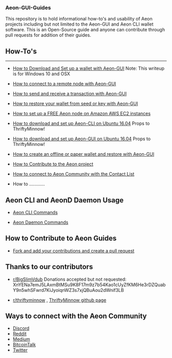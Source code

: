 ### Aeon-GUI-Guides
This repository is to hold informational how-to's and usability of Aeon projects including but not limited to the Aeon-GUI and Aeon CLI wallet software. This is an Open-Source guide and anyone can contribute through pull requests for addition of their guides. 

## How-To's
---------------------------------------------------------------------------------------
* [How to Download and Set up a wallet with Aeon-GUI](https://medium.com/@AEON_Community/how-to-downloading-and-setting-up-a-wallet-with-aeon-gui-f48647e6d9f6) Note: This writeup is for Windows 10 and OSX

* [How to connect to a remote node with Aeon-GUI](https://medium.com/@AEON_Community/how-to-connect-to-a-remote-node-with-the-aeon-gui-db4e7427960c)

* [How to send and receive a transaction with Aeon-GUI](https://medium.com/@AEON_Community/how-to-sending-and-receiving-a-transaction-with-aeon-gui-79d36796b821)

* [How to restore your wallet from seed or key with Aeon-GUI](https://medium.com/@AEON_Community/how-to-restoring-your-wallet-file-from-seed-7c5ed8ba0645)

* [How to set up a FREE Aeon node on Amazon AWS EC2 instances](https://medium.com/@AEON_Community/setting-up-an-amazon-aws-aeon-public-node-on-a-free-ec2-instance-b6952a598cdc)

* [How to download and set up Aeon-CLI on Ubuntu 16.04](https://github.com/thriftyMinnow/aeon-coin-info/blob/master/How-Tos/SetupAEONcliUbuntu/SetupAEON_Ubuntu.md) Props to ThriftyMinnow!

* [How to download and set up Aeon-GUI on Ubuntu 16.04](https://github.com/thriftyMinnow/aeon-coin-info/blob/master/How-Tos/buildAeonGuiUbuntu/BuildAeonGUI_Ubuntu.md) Props to ThriftyMinnow!

* [How to create an offline or paper wallet and restore with Aeon-GUI](https://medium.com/@AEON_Community/how-to-create-an-offline-wallet-or-paper-wallet-and-restore-that-wallet-using-aeon-gui-application-a1b76bc9870e)

* [How to Contribute to the Aeon project](https://thriftyminnow.github.io/aeon-coin-info/How-Tos/Contribute/contribute.html)

* [How to connect to Aeon Community with the Contact List](https://medium.com/@AEON_Community/aeon-community-contacts-5d56fb05bfa3)

* How to ............

## Aeon CLI and AeonD Daemon Usage

* [Aeon CLI  Commands](https://github.com/BigslimVdub/Aeon-Guides/blob/master/Aeon-Wallet-CLI-Commands/Wallet%20cli.md)

* [Aeon Daemon Commands](https://github.com/BigslimVdub/Aeon-Guides/blob/master/Aeon-Daemon-Commands/Daemon%20commands.md)

## How to Contribute to Aeon Guides

* [Fork and add your contributions and create a pull request](https://github.com/BigslimVdub/Aeon-Guides/pulls)

## Thanks to our contributors

* [r/BigSlimVdub](https://www.reddit.com/user/bigslimvdub) 
Donations accepted but not requested: 
XnYENa7emJ5LAxmBtMSu9K8F17m9z7b54Kao1cUyZfKM6He3rDZQuabY9n5whSFwrd7KiJyoiqnWZ3s7xjQBuAou2dWnif3LB

* [r/thriftyminnow](https://www.reddit.com/user/thriftyminnow) , [ThriftyMinnow github page](https://thriftyminnow.github.io/aeon-coin-info/)

## Ways to connect with the Aeon Community

* [Discord](https://discord.gg/hCbaJ6e)
* [Reddit](https://www.reddit.com/r/Aeon/)
* [Medium](https://medium.com/@AEON_Community)
* [BitcoinTalk](https://bitcointalk.org/index.php?topic=641696.0)
* [Twitter](https://twitter.com/AeonCoin)
